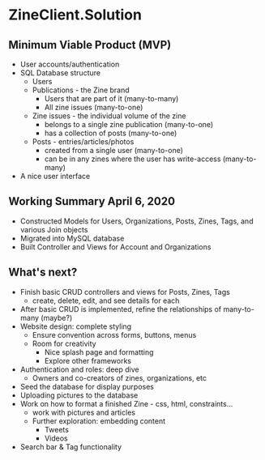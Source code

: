 # ZineClient.Solution

## Minimum Viable Product (MVP)

- User accounts/authentication
- SQL Database structure
  - Users
  - Publications - the Zine brand
    - Users that are part of it (many-to-many)
    - All zine issues (many-to-one)
  - Zine issues - the individual volume of the zine
    - belongs to a single zine publication (many-to-one)
    - has a collection of posts (many-to-one)
  - Posts - entries/articles/photos
    - created from a single user (many-to-one)
    - can be in any zines where the user has write-access (many-to-many)
- A nice user interface

## Working Summary April 6, 2020

- Constructed Models for Users, Organizations, Posts, Zines, Tags, and various Join objects
- Migrated into MySQL database
- Built Controller and Views for Account and Organizations

## What's next?

- Finish basic CRUD controllers and views for Posts, Zines, Tags
  - create, delete, edit, and see details for each
- After basic CRUD is implemented, refine the relationships of many-to-many (maybe?)
- Website design: complete styling
  - Ensure convention across forms, buttons, menus
  - Room for creativity
    - Nice splash page and formatting
    - Explore other frameworks
- Authentication and roles: deep dive
  - Owners and co-creators of zines, organizations, etc
- Seed the database for display purposes
- Uploading pictures to the database
- Work on how to format a finished Zine - css, html, constraints...
  - work with pictures and articles
  - Further exploration: embedding content
    - Tweets
    - Videos
- Search bar & Tag functionality
